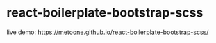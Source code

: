 # react-boilerplate-bootstrap-scss
live demo: https://metoone.github.io/react-boilerplate-bootstrap-scss/
